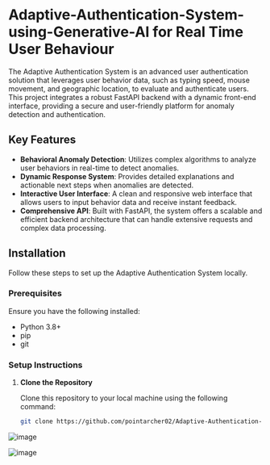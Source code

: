 # Adaptive-Authentication-System-using-Generative-AI for Real Time User Behaviour


The Adaptive Authentication System is an advanced user authentication solution that leverages user behavior data, such as typing speed, mouse movement, and geographic location, to evaluate and authenticate users. This project integrates a robust FastAPI backend with a dynamic front-end interface, providing a secure and user-friendly platform for anomaly detection and authentication.

## Key Features

- **Behavioral Anomaly Detection**: Utilizes complex algorithms to analyze user behaviors in real-time to detect anomalies.
- **Dynamic Response System**: Provides detailed explanations and actionable next steps when anomalies are detected.
- **Interactive User Interface**: A clean and responsive web interface that allows users to input behavior data and receive instant feedback.
- **Comprehensive API**: Built with FastAPI, the system offers a scalable and efficient backend architecture that can handle extensive requests and complex data processing.

## Installation

Follow these steps to set up the Adaptive Authentication System locally.

### Prerequisites

Ensure you have the following installed:
- Python 3.8+
- pip
- git

### Setup Instructions

1. **Clone the Repository**

   Clone this repository to your local machine using the following command:

   ```bash
   git clone https://github.com/pointarcher02/Adaptive-Authentication-System-using-Generative-AI.git


![image](https://github.com/user-attachments/assets/3a7a4a8f-308e-41e8-a849-fc61838c2766)

   
![image](https://github.com/user-attachments/assets/54b01005-584a-43c3-a61d-2f9a5c95e165)

